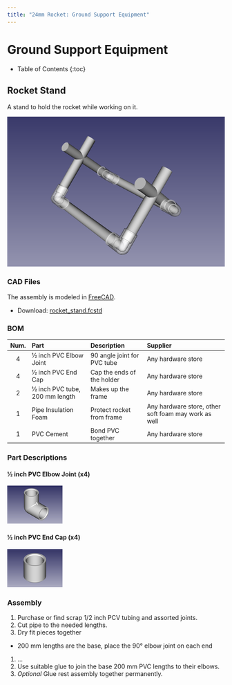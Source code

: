 ```yaml
---
title: "24mm Rocket: Ground Support Equipment"
---
```


Ground Support Equipment
========================

* Table of Contents
{:toc}



Rocket Stand
------------

A stand to hold the rocket while working on it.

![render](rocket_stand.png)


### CAD Files

The assembly is modeled in [FreeCAD][freecad].

 - Download: [rocket_stand.fcstd](https://github.com/natronics/24mm-rocket/raw/master/GSE/rocket_stand.fcstd)


### BOM

  Num. | Part                           | Description                 | Supplier
 :---: | :----------------------------- | :-------------------------- | :-----------------
   4   | ½ inch PVC Elbow Joint         | 90 angle joint for PVC tube | Any hardware store
   4   | ½ inch PVC End Cap             | Cap the ends of the holder  | Any hardware store
   2   | ½ inch PVC tube, 200 mm length | Makes up the frame          | Any hardware store
   1   | Pipe Insulation Foam           | Protect rocket from frame   | Any hardware store, other soft foam may work as well
   1   | PVC Cement                     | Bond PVC together           | Any hardware store


### Part Descriptions

#### ½ inch PVC Elbow Joint (x4)

![render](pvc_elbow_render.png)

#### ½ inch PVC End Cap (x4)

![render](pvc_endcap_render.png)


### Assembly

 1. Purchase or find scrap 1/2 inch PCV tubing and assorted joints.
 1. Cut pipe to the needed lengths.
 1. Dry fit pieces together
   - 200 mm lengths are the base, place the 90&deg; elbow joint on each end
 1. ...
 1. Use suitable glue to join the base 200 mm PVC lengths to their elbows.
 1. _Optional_ Glue rest assembly together permanently.


[freecad]: http://www.freecadweb.org/
